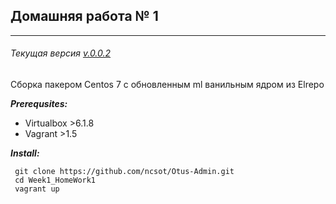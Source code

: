 ## Домашняя работа № 1
______________________
###### Текущая версия [v.0.0.2](CHANGELOG.md)
Сборка пакером Centos 7 с обновленным ml ванильным ядром из Elrepo

***Prerequsites:***
- Virtualbox >6.1.8
- Vagrant >1.5

***Install:***
```
 git clone https://github.com/ncsot/Otus-Admin.git
 cd Week1_HomeWork1
 vagrant up
```
